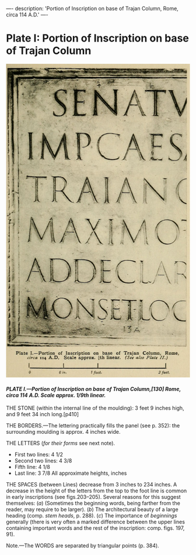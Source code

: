 —-
description: 'Portion of Inscription on base of Trajan Column, Rome, circa 114 A.D.'
—-

# Plate I: Portion of Inscription on base of Trajan Column

![PLATE I.&#x2014;Portion of Inscription on base of Trajan Column,130 Rome, circa 114 A.D. Scale approx. 1/9 th linear.](../.gitbook/assets/i433e.jpg)

#### _PLATE I.—Portion of Inscription on base of Trajan Column,\[130\] Rome, circa 114 A.D. Scale approx. 1/9th linear._ <a id="plate01-note"></a>

THE STONE \(within the internal line of the moulding\): 3 feet 9 inches high, and 9 feet 34 inch long.\[p410\]

THE BORDERS.—The lettering practically fills the panel \(see p. 352\): the surrounding moulding is approx. 4 inches wide.

THE LETTERS \(_for their forms_ see next note\).

* First two lines: 4 1/2
* Second two lines: 4 3/8
* Fifth line: 4 1/8
* Last line: 3 7/8 All approximate heights, inches

THE SPACES \(between Lines\) decrease from 3 inches to 234 inches. A decrease in the height of the letters from the top to the foot line is common in early inscriptions \(see figs.203–205\). Several reasons for this suggest themselves: \(_a_\) \(Sometimes the beginning words, being farther from the reader, may require to be larger\). \(_b_\) The architectural beauty of a large heading \(comp. _stem heads_, p. 288\). \(_c_\) The importance of _beginnings_ generally \(there is very often a marked difference between the upper lines containing important words and the rest of the inscription: comp. figs. 197, 91\).

Note.—The WORDS are separated by triangular points \(p. 384\).





